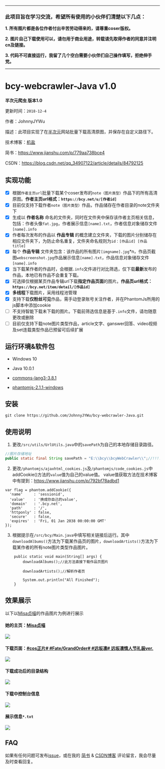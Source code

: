 ***
### 此项目旨在学习交流，希望所有使用的小伙伴们清楚以下几点：
**1. 所有图片都是各位作者付出辛苦劳动得来的，请尊重coser版权。**

**2. 图片自己下载使用可以，请勿用于商业用途，转载请先取得作者的同意并注明cn及链接。**

**3. 代码不可直接运行，我留了几个空白需要小伙伴们自己操作填写，拒绝伸手党。**

***

# bcy-webcrawler-Java v1.0
**半次元爬虫 版本1.0**

更新时间：`2018-12-4`

作者：JohnnyJYWu

描述：此项目实现了在[半次元](https://bcy.net)网站批量下载高清原图，并保存在自定义路径下。

技术博客：[机盐](https://www.jianshu.com/u/723ed1883cb5)

简书：https://www.jianshu.com/p/779aa738bce4

CSDN：https://blog.csdn.net/qq_34907122/article/details/84792125

## 实现功能

* [x] 根据```作者主页url```批量下载某个coser发布的```note（图片类型）```作品下的所有高清原图。**作者主页url格式：```https://bcy.net/u/[作者id]```**
* [x] 目前仅支持下载作者```note（图片类型）```作品，作品储存在作者目录的note文件夹下
* [x] 生成以 **作者名称** 命名的文件夹，同时在文件夹中保存该作者主页相关信息，包括：作者头像```fat.jpg```，作者展示信息```[name].txt```，作者信息对象储存文件```[name].info```
* [x] 作者每次发布的作品以 **作品专辑** 的概念建立文件夹，下载的图片分别储存在相应文件夹下，为防止命名重复，文件夹命名规则为```id：[作品id] [作品title]```
* [x] 每个 **作品专辑** 文件夹包含：该作品的所有图片```[imgname].jpg```*n，作品页截图```webscreenshot.jpg```作品展示信息```[name].txt```，作品信息对象储存文件```[name].info```
* [x] 当下载某作者的作品时，会根据```.info```文件进行对比筛选，仅下载**最新**发布的作品，本地已有作品不会重复下载。
* [x] 可选择仅根据某页作品专辑url下载**指定作品页面**的图片。**作品页url格式：```https://bcy.net/item/detail/[作品id]```**
* [x] **多线程**下载图片，采用线程池管理
* [x] 支持下载**仅粉丝可见**作品，需手动登录账号关注作者，并在PhantomJs所用的js脚本中添加cookie
* [ ] 不支持智能下载未下载的图片。下载前筛选信息是基于```.info```文件，请勿随意更改或删除
* [ ] 目前仅支持下载note图片类型作品，article文字、ganswer回答、video视频及set连载类型作品已预留可后续扩展

## 运行环境&软件包
- Windows 10

- Java 10.0.1

- [commons-lang3-3.8.1](http://commons.apache.org/proper/commons-lang/download_lang.cgi)

- [phantomjs-2.1.1-windows](http://phantomjs.org/download.html)

## 安装
```
git clone https://github.com/JohnnyJYWu/bcy-webcrawler-Java.git
```

## 使用说明
1. 更改```/src/utils/UrlUtils.java```中的```savePath```为自己的本地存储目录路径。
```java
//图片存储地址
public static final String savePath = "E:\\bcy\\bcyWebCrawler\\";//!!!!这里换成自己本地的储存地址
```

2. 更改```/phantomjs/ajaxhtml_cookies.js```及```/phantomjs/code_cookies.js```中addCookie()方法的```value```值为自己的value值。
value值获取方法在技术博客中有提到：https://www.jianshu.com/p/792bf78adbd1
```
var flag = phantom.addCookie({
  'name'     : 'sessionid',
  'value'    : '换成你自己的value',
  'domain'   : '.bcy.net',
  'path'     : '/',
  'httponly' : false,
  'secure'   : false,
  'expires'  : 'Fri, 01 Jan 2038 00:00:00 GMT'
});
```

3. 根据提示在```/src/bcy/Main.java```中填写相关链接后运行。其中```downloadAlbums()```方法为下载某作品页的图片，```downloadArtists()```方法为下载某作者的所有note图片类型作品图片。
```
	public static void main(String[] args) {
		downloadAlbums();//此方法直接下载作品页图片
		
		downloadArtists();//解析作者页

		System.out.println("All Finished");
	}
```


## 效果展示
以下以[Misa贞喵](https://bcy.net/u/207603)的作品图片为例进行展示

#### 她的主页：[Misa贞喵](https://bcy.net/u/207603)
![](https://github.com/JohnnyJYWu/bcy-webcrawler-Java/blob/master/README/artist.png)

#### 下载页面：[#cos正片# #Fate/GrandOrder# #远坂凛# 远坂凛情人节礼装ver.](https://bcy.net/item/detail/6406332008502419214)
![](https://github.com/JohnnyJYWu/bcy-webcrawler-Java/blob/master/README/album.png)

#### 下载成功后的目录结构
![](https://github.com/JohnnyJYWu/bcy-webcrawler-Java/blob/master/README/folder.png)

#### 下载中控制台信息
![](https://github.com/JohnnyJYWu/bcy-webcrawler-Java/blob/master/README/console.png)

#### 展示信息```*.txt```
![](https://github.com/JohnnyJYWu/bcy-webcrawler-Java/blob/master/README/textInfo.png)

## FAQ
如果有任何问题可发布[issue](https://github.com/JohnnyJYWu/bcy-webcrawler-Java/issues)，或在我的 [简书](https://www.jianshu.com/p/779aa738bce4) & [CSDN博客](https://blog.csdn.net/qq_34907122/article/details/84792125) 评论留言，我会尽量及时查看回复。
